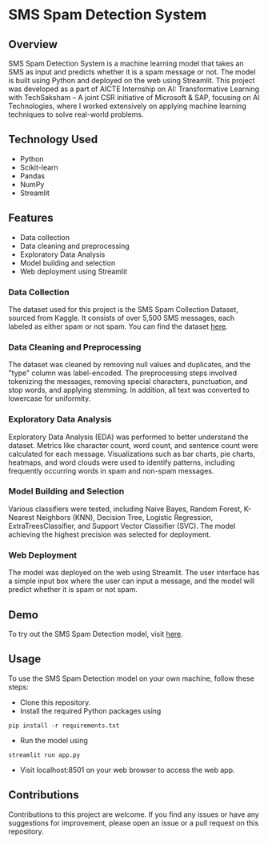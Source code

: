 # SMS Spam Detection System

## Overview
SMS Spam Detection System is a machine learning model that takes an SMS as input and predicts whether it is a spam message or not. The model is built using Python and deployed on the web using Streamlit. This project was developed as a part of AICTE Internship on AI: Transformative Learning with TechSaksham – A joint CSR initiative of Microsoft & SAP, focusing on AI Technologies, where I worked extensively on applying machine learning techniques to solve real-world problems.

## Technology Used
- Python
- Scikit-learn
- Pandas
- NumPy
- Streamlit

## Features
- Data collection
- Data cleaning and preprocessing
- Exploratory Data Analysis
- Model building and selection
- Web deployment using Streamlit

### Data Collection
The dataset used for this project is the SMS Spam Collection Dataset, sourced from Kaggle. It consists of over 5,500 SMS messages, each labeled as either spam or not spam. You can find the dataset [here](https://www.kaggle.com/datasets/uciml/sms-spam-collection-dataset).

### Data Cleaning and Preprocessing
The dataset was cleaned by removing null values and duplicates, and the "type" column was label-encoded. The preprocessing steps involved tokenizing the messages, removing special characters, punctuation, and stop words, and applying stemming. In addition, all text was converted to lowercase for uniformity.

### Exploratory Data Analysis
Exploratory Data Analysis (EDA) was performed to better understand the dataset. Metrics like character count, word count, and sentence count were calculated for each message. Visualizations such as bar charts, pie charts, heatmaps, and word clouds were used to identify patterns, including frequently occurring words in spam and non-spam messages.

### Model Building and Selection
Various classifiers were tested, including Naive Bayes, Random Forest, K-Nearest Neighbors (KNN), Decision Tree, Logistic Regression, ExtraTreesClassifier, and Support Vector Classifier (SVC). The model achieving the highest precision was selected for deployment.

### Web Deployment
The model was deployed on the web using Streamlit. The user interface has a simple input box where the user can input a message, and the model will predict whether it is spam or not spam.

## Demo
To try out the SMS Spam Detection model, visit [here](https://sms-spam-detection-system.streamlit.app/).

## Usage
To use the SMS Spam Detection model on your own machine, follow these steps:

+ Clone this repository.
+ Install the required Python packages using 
```
pip install -r requirements.txt
```
+ Run the model using 
```
streamlit run app.py
```
+ Visit localhost:8501 on your web browser to access the web app.

## Contributions
Contributions to this project are welcome. If you find any issues or have any suggestions for improvement, please open an issue or a pull request on this repository.
